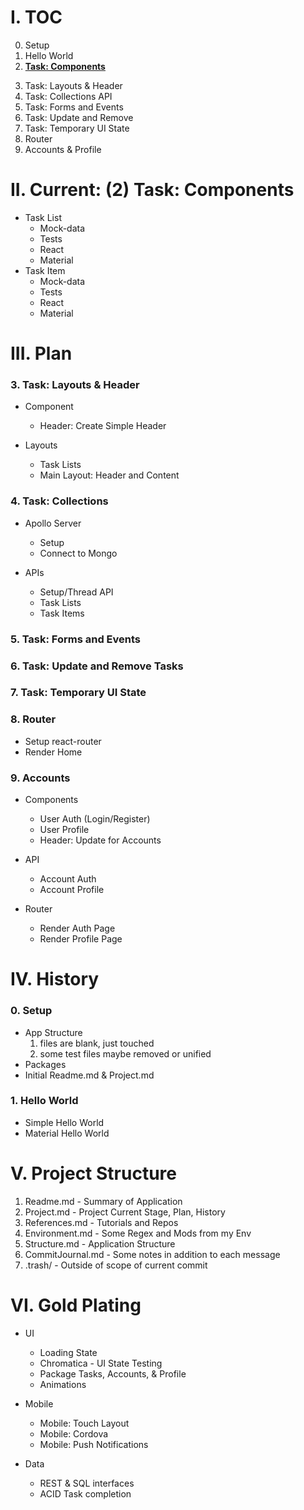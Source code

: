 # I. TOC
<ol start="0">
  <li>Setup</li>
  <li>Hello World</li>
  <li><strong><u>Task: Components</u></strong></li>
</ol>
<ol start="3">
  <li>Task: Layouts & Header</li>
  <li>Task: Collections API</li>
  <li>Task: Forms and Events</li>
  <li>Task: Update and Remove</li>
  <li>Task: Temporary UI State</li>
  <li>Router</li>
  <li>Accounts & Profile</li>
</ol>


# II. Current: (2) Task: Components
* Task List
  * Mock-data
  * Tests
  * React
  * Material
* Task Item
  * Mock-data
  * Tests
  * React
  * Material

# III. Plan
### 3. Task: Layouts & Header
* Component
  * Header: Create Simple Header

* Layouts
  * Task Lists
  * Main Layout: Header and Content

### 4. Task: Collections
* Apollo Server
  * Setup
  * Connect to Mongo

* APIs
  * Setup/Thread API
  * Task Lists
  * Task Items

### 5. Task: Forms and Events
### 6. Task: Update and Remove Tasks
### 7. Task: Temporary UI State

### 8. Router
* Setup react-router
* Render Home

### 9. Accounts
* Components
  * User Auth (Login/Register)
  * User Profile
  * Header: Update for Accounts

* API
  * Account Auth
  * Account Profile

* Router
  * Render Auth Page
  * Render Profile Page

# IV. History
### 0. Setup
* App Structure
  1. files are blank, just touched
  1. some test files maybe removed or unified
* Packages
* Initial Readme.md & Project.md

### 1. Hello World
* Simple Hello World
* Material Hello World


# V. Project Structure
1. Readme.md - Summary of Application
1. Project.md - Project Current Stage, Plan, History
1. References.md - Tutorials and Repos
1. Environment.md - Some Regex and Mods from my Env
1. Structure.md - Application Structure
1. CommitJournal.md - Some notes in addition to each message
1. .trash/ - Outside of scope of current commit


# VI. Gold Plating
* UI
  * Loading State
  * Chromatica - UI State Testing
  * Package Tasks, Accounts, & Profile
  * Animations

* Mobile
  * Mobile: Touch Layout
  * Mobile: Cordova
  * Mobile: Push Notifications

* Data
  * REST & SQL interfaces
  * ACID Task completion
